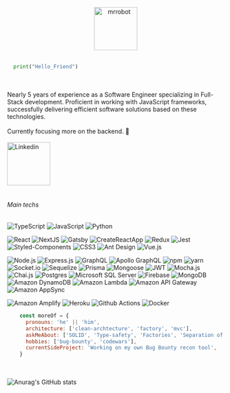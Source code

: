 <div align="center"><img alt="mrrobot" width="100px" src="https://media.giphy.com/media/IhCwdJH07SMCoVd8nE/giphy.gif" /> <br><br> 
</div>

```python
  print("Hello_Friend")
```

<br/><br/>
Nearly 5 years of experience as a Software Engineer specializing in Full-Stack development. Proficient in working with JavaScript frameworks, successfully delivering efficient software solutions based on these technologies. 
<br/><br/>
Currently focusing more on the backend. 🔭
<br/><br/>
<a href="https://www.linkedin.com/in/eduardo-fariasilva/" target="blank">
  <img align="center" alt="Linkedin" width="100px" src="https://img.shields.io/badge/-Linkedin-2361B8?style=for-the-badge&logo=linkedin" />
</a>
<br/><br/>

###### Main techs

![TypeScript](https://img.shields.io/badge/-TypeScript-2B013F?style=for-the-badge&logo=typescript) ![JavaScript](https://img.shields.io/badge/-JavaScript-2B013F?style=for-the-badge&logo=javascript) ![Python](https://img.shields.io/badge/-Python-2B013F?style=for-the-badge&logo=python) 

![React](https://img.shields.io/badge/-React-2B013F?style=for-the-badge&logo=React&logoColor=61DAFB) ![NextJS](https://img.shields.io/badge/-NextJS-2B013F?style=for-the-badge&logo=nextdotjs&logoColor=C5021B) ![Gatsby](https://img.shields.io/badge/-Gatsby-2B013F?style=for-the-badge&logo=gatsby&logoColor=C5021B) ![CreateReactApp](https://img.shields.io/badge/-Create_React_App-2B013F?style=for-the-badge&logo=createreactapp&logoColor=C5021B) ![Redux](https://img.shields.io/badge/Redux-2B013F?style=for-the-badge&logo=redux&logoColor=64419E)
![Jest](https://img.shields.io/badge/Jest-2B013F?style=for-the-badge&logo=jest&logoColor=BC3A12) ![Styled-Components](https://img.shields.io/badge/Styled_Components-2B013F?&style=for-the-badge&logo=styledcomponents&logoColor=38A0D4) ![CSS3](https://img.shields.io/badge/CSS_3-2B013F?&style=for-the-badge&logo=css3&logoColor=38A0D4) ![Ant Design](https://img.shields.io/badge/AntDesign-2B013F?style=for-the-badge&logo=antdesign) ![Vue.js](https://img.shields.io/badge/Vue-2B013F?style=for-the-badge&logo=vuedotjs)

![Node.js](https://img.shields.io/badge/-Node.js-37014B?style=for-the-badge&logo=node.js&logoColor=339933) ![Express.js](https://img.shields.io/badge/Express.js-37014B?style=for-the-badge&logo=express) ![GraphQL](https://img.shields.io/badge/GraphQL-37014B?style=for-the-badge&logo=graphql) ![Apollo GraphQL](https://img.shields.io/badge/Apollo-37014B?style=for-the-badge&logo=apollographql) ![npm](https://img.shields.io/badge/npm-37014B?style=for-the-badge&logo=npm) ![yarn](https://img.shields.io/badge/yarn-37014B?style=for-the-badge&logo=yarn) ![Socket.io](https://img.shields.io/badge/Socket.io-37014B?style=for-the-badge&logo=socket.io) ![Sequelize](https://img.shields.io/badge/Sequelize-37014B?style=for-the-badge&logo=sequelize) ![Prisma](https://img.shields.io/badge/Prisma-37014B?style=for-the-badge&logo=prisma) ![Mongoose](https://img.shields.io/badge/Mongoose-37014B?style=for-the-badge&logo=mongodb) ![JWT](https://img.shields.io/badge/JWT-37014B?style=for-the-badge&logo=JSON%20web%20tokens&logoColor=D63AFF)
 ![Mocha.js](https://img.shields.io/badge/Mocha-37014B?style=for-the-badge&logo=mocha) ![Chai.js](https://img.shields.io/badge/Chai-37014B?style=for-the-badge&logo=chai&logoColor=970000) ![Postgres](https://img.shields.io/badge/Postgres-37014B?style=for-the-badge&logo=postgresql) ![Microsoft SQL Server](https://img.shields.io/badge/Microsoft_SQL_Server-37014B?style=for-the-badge&logo=microsoftsqlserver) ![Firebase](https://img.shields.io/badge/Firebase-37014B?style=for-the-badge&logo=firebase) ![MongoDB](https://img.shields.io/badge/MongoDB-37014B?style=for-the-badge&logo=mongodb) ![Amazon DynamoDB](https://img.shields.io/badge/DynamoDB-37014B?style=for-the-badge&logo=amazondynamodb) ![Amazon Lambda](https://img.shields.io/badge/Lambda-37014B?style=for-the-badge&logo=awslambda) ![Amazon API Gateway](https://img.shields.io/badge/API_GATEWAY-37014B?style=for-the-badge&logo=amazonaws) ![Amazon AppSync](https://img.shields.io/badge/APPSYNC-37014B?style=for-the-badge&logo=amazonaws)
 
![Amazon Amplify](https://img.shields.io/badge/Amplify-37014B?style=for-the-badge&logo=awsamplify) ![Heroku](https://img.shields.io/badge/Heroku-37014B?style=for-the-badge&logo=heroku) ![Github Actions](https://img.shields.io/badge/Github_Actions-37014B?style=for-the-badge&logo=githubactions) ![Docker](https://img.shields.io/badge/Docker-37014B?style=for-the-badge&logo=docker) 


```javascript
    const moreOf = {
      pronouns: 'he' || 'him',
      architecture: ['clean-archtecture', 'factory', 'mvc'],
      askMeAbout: ['SOLID', 'Type-safety', 'Factories', 'Separation of Concern'],
      hobbies: ['bug-bounty', 'codewars'],
      currentSideProject: 'Working on my own Bug Bounty recon tool',
    }
```


<br/><br/>
![Anurag's GitHub stats](https://github-readme-stats.vercel.app/api?username=zeduardofaria&count_private=true&theme=tokyonight)

